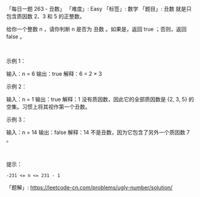 「每日一题 263 - 丑数」
「难度」: Easy
「标签」: 数学
「题目」: 丑数 就是只包含质因数 2、3 和 5 的正整数。

给你一个整数 n ，请你判断 n 是否为 丑数 。如果是，返回 true ；否则，返回 false 。

 

示例 1：

输入：n = 6
输出：true
解释：6 = 2 × 3

示例 2：

输入：n = 1
输出：true
解释：1 没有质因数，因此它的全部质因数是 {2, 3, 5} 的空集。习惯上将其视作第一个丑数。

示例 3：

输入：n = 14
输出：false
解释：14 不是丑数，因为它包含了另外一个质因数 7 。


 

提示：


	-231 <= n <= 231 - 1



「题解」: https://leetcode-cn.com/problems/ugly-number/solution/